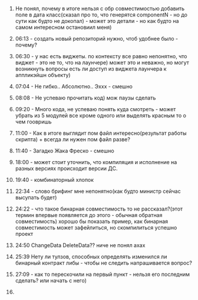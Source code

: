 1. Не понял, почему в итоге нельзя с обр совместимостью добавить поле в дата класс(сказал про то, что генерятся componentN - но до сути как будто не докопал) - может это детали - но как будто на самом интересном остановиил меня)
2. 06:13 - создать новый репозиторий нужно, чтоб удобнее было - почему?
3. 06:30 - у нас есть виджеты. по контексту все равно непонятно, что виджет - это не то, что на лаунчере) может это и неважно, но могут возникнуть вопросы есть ли доступ из виджета лаунчера к аппликэйшн объекту)
4. 07:04 - Не гибко.. Абсолютно.. Эххх - смешно
5. 08:08 - Не успеваю прочитать код) мож паузы сделать
6. 09:20 - Много кода, не успеваю понять куда смотреть - может убрать из 5 модулей все кроме одного или выделять красным то о чем гоовришь
7. 11:00 - Как в итоге выглядит пом файл интересно(результат работы скрипта) + всегда ли нужен пом файл разве?
8. 11:40 - Загадко Жака Фреско - смешно
9. 18:00 - может стоит уточнить, что компиляция и исполнение на разных версиях происходит версии ДС.
10. 19:40 - комбинаторный хлопок
11. 22:34 - слово брифинг мне непонятно(как будто министр сейчас высупать будет)
12. 24:22 - что такое бинарная совместимость то не рассказал?(этот термин впервые появляется до этого - обычная обратная совместимость)
	хорошо бы показать пример, как бинарная совместимость может зафейлиться, но скомпилиться успешно проект
13. 24:50 ChangeData DeleteData?? ниче не понял ахах


14. 25:39 Нету ли тулзов, способных определять изменился ли бинарный контракт либы - чтобы не следить напрашивается вопрос?
15. 27:09 - как то перескочили на первый пункт - нельзя его последним сделать? или начать с него)
16. 